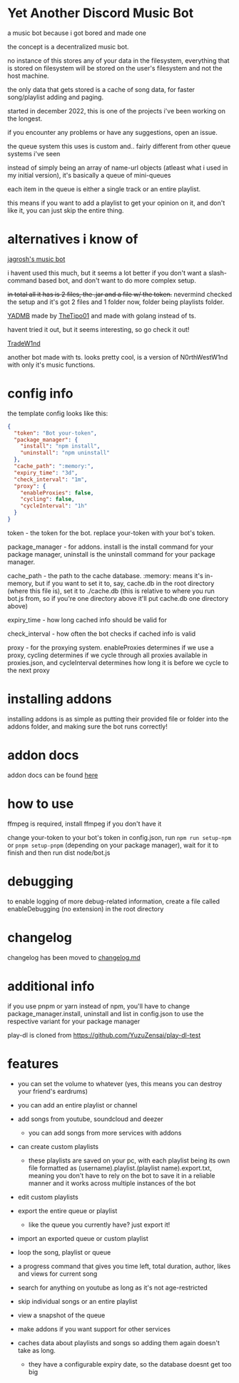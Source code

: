 # Yet Another Discord Music Bot
a music bot because i got bored and made one

the concept is a decentralized music bot.

no instance of this stores any of your data in the filesystem, everything that is stored on filesystem will be stored on the user's filesystem and not the host machine.

the only data that gets stored is a cache of song data, for faster song/playlist adding and paging.

started in december 2022, this is one of the projects i've been working on the longest.

if you encounter any problems or have any suggestions, open an issue.

the queue system this uses is custom and.. fairly different from other queue systems i've seen

instead of simply being an array of name-url objects (atleast what i used in my initial version), it's basically a queue of mini-queues

each item in the queue is either a single track or an entire playlist.

this means if you want to add a playlist to get your opinion on it, and don't like it, you can just skip the entire thing.

# alternatives i know of

[jagrosh's music bot](https://github.com/jagrosh/MusicBot)

i havent used this much, but it seems a lot better if you don't want a slash-command based bot, and don't want to do more complex setup.

~~in total all it has is 2 files, the .jar and a file w/ the token.~~ nevermind checked the setup and it's got 2 files and 1 folder now, folder being playlists folder.

[YADMB](https://github.com/TheTipo01/YADMB) made by [TheTipo01](https://github.com/TheTipo01) and made with golang instead of ts.

havent tried it out, but it seems interesting, so go check it out!

[TradeW1nd](https://github.com/North-West-Wind/TradeW1nd)

another bot made with ts. looks pretty cool, is a version of N0rthWestW1nd with only it's music functions.

# config info

the template config looks like this:
```json
{
  "token": "Bot your-token",
  "package_manager": {
    "install": "npm install",
    "uninstall": "npm uninstall"
  },
  "cache_path": ":memory:",
  "expiry_time": "3d",
  "check_interval": "1m",
  "proxy": {
    "enableProxies": false,
    "cycling": false,
    "cycleInterval": "1h"
  }
}
```

token - the token for the bot. replace your-token with your bot's token.

package_manager - for addons. install is the install command for your package manager, uninstall is the uninstall command for your package manager.

cache_path - the path to the cache database. :memory: means it's in-memory, but if you want to set it to, say, cache.db in the root directory (where this file is), set it to ./cache.db (this is relative to where you run bot.js from, so if you're one directory above it'll put cache.db one directory above)

expiry_time - how long cached info should be valid for

check_interval - how often the bot checks if cached info is valid

proxy - for the proxying system. enableProxies determines if we use a proxy, cycling determines if we cycle through all proxies available in proxies.json, and cycleInterval determines how long it is before we cycle to the next proxy

# installing addons

installing addons is as simple as putting their provided file or folder into the addons folder, and making sure the bot runs correctly!

# addon docs

addon docs can be found [here](https://github.com/tairasoul/YADMB/blob/main/addon-docs.md)

# how to use

ffmpeg is required, install ffmpeg if you don't have it

change your-token to your bot's token in config.json, run `npm run setup-npm` or `pnpm setup-pnpm` (depending on your package manager), wait for it to finish and then run dist node/bot.js

# debugging

to enable logging of more debug-related information, create a file called enableDebugging (no extension) in the root directory

# changelog

changelog has been moved to [changelog.md](https://github.com/tairasoul/YADMB/blob/main/changelog.md)

# additional info

if you use pnpm or yarn instead of npm, you'll have to change package_manager.install, uninstall and list in config.json to use the respective variant for your package manager

play-dl is cloned from https://github.com/YuzuZensai/play-dl-test

# features

- you can set the volume to whatever (yes, this means you can destroy your friend's eardrums)

- you can add an entire playlist or channel

- add songs from youtube, soundcloud and deezer
    - you can add songs from more services with addons

- can create custom playlists
    - these playlists are saved on your pc, with each playlist being its own file formatted as (username).playlist.(playlist name).export.txt, meaning you don't have to rely on the bot to save it in a reliable manner and it works across multiple instances of the bot

- edit custom playlists

- export the entire queue or playlist
    - like the queue you currently have? just export it!

- import an exported queue or custom playlist

- loop the song, playlist or queue

- a progress command that gives you time left, total duration, author, likes and views for current song

- search for anything on youtube as long as it's not age-restricted

- skip individual songs or an entire playlist

- view a snapshot of the queue

- make addons if you want support for other services

- caches data about playlists and songs so adding them again doesn't take as long.
    - they have a configurable expiry date, so the database doesnt get too big
